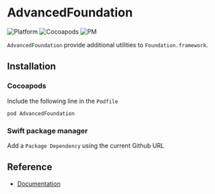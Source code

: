# AdvancedFoundation

![Platform](https://img.shields.io/badge/platform-iOS%209.0+-9a9a9a.svg)
![Cocoapods](https://img.shields.io/badge/pod-v1.7.0-3a7db8.svg)
![PM](https://img.shields.io/badge/swift%20package%20manager-v1.7.0-72c147.svg)

`AdvancedFoundation` provide additional utilities to `Foundation.framework`.

## Installation
### Cocoapods
Include the following line in the `Podfile`

`pod AdvancedFoundation`

### Swift package manager
Add a `Package Dependency` using the current Github URL

## Reference
- [Documentation](https://adamaszhu.github.io/AdvancedFoundation/)
